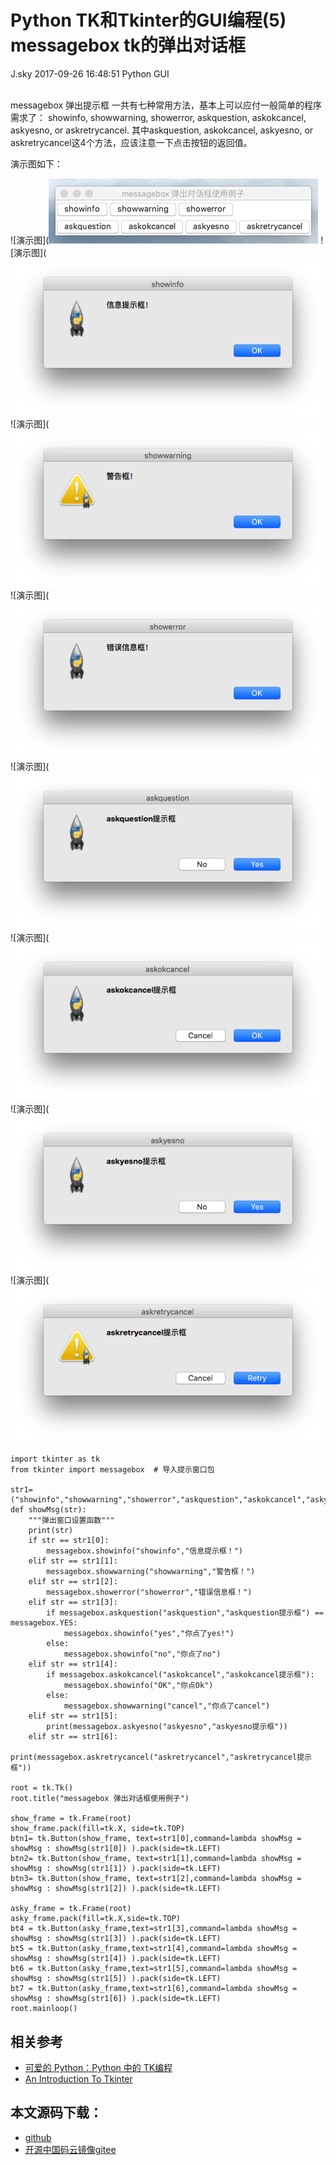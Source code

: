 <div class="blog-article">
<h1 class="title">Python TK和Tkinter的GUI编程(5) messagebox tk的弹出对话框</h1>
<span class="author">J.sky</span>
<span class="time">2017-09-26 16:48:51</span>
<span class="tag">Python GUI</span>
</div>
</br>

messagebox 弹出提示框 一共有七种常用方法，基本上可以应付一般简单的程序需求了：
showinfo, showwarning, showerror, askquestion, askokcancel, askyesno, or askretrycancel.
其中askquestion, askokcancel, askyesno, or askretrycancel这4个方法，应该注意一下点击按钮的返回值。

演示图如下：

![演示图](![输入图片说明](/assets/images/media/upload/2017/09/Snip20170926_5.png)
![演示图](![输入图片说明](/assets/images/media/upload/2017/09/Snip20170926_6.png)
![演示图](![输入图片说明](/assets/images/media/upload/2017/09/Snip20170926_7.png)
![演示图](![输入图片说明](/assets/images/media/upload/2017/09/Snip20170926_8.png)
![演示图](![输入图片说明](/assets/images/media/upload/2017/09/Snip20170926_9.png)
![演示图](![输入图片说明](/assets/images/media/upload/2017/09/Snip20170926_10.png)
![演示图](![输入图片说明](/assets/images/media/upload/2017/09/Snip20170926_11.png)
![演示图](![输入图片说明](/assets/images/media/upload/2017/09/Snip20170926_12.png)

<pre><code class="python">import tkinter as tk
from tkinter import messagebox  # 导入提示窗口包

str1=("showinfo","showwarning","showerror","askquestion","askokcancel","askyesno","askretrycancel")
def showMsg(str):
    """弹出窗口设置函数"""
    print(str)
    if str == str1[0]:
        messagebox.showinfo("showinfo","信息提示框！")
    elif str == str1[1]:
        messagebox.showwarning("showwarning","警告框！")
    elif str == str1[2]:
        messagebox.showerror("showerror","错误信息框！")
    elif str == str1[3]:
        if messagebox.askquestion("askquestion","askquestion提示框") == messagebox.YES:
            messagebox.showinfo("yes","你点了yes!")
        else:
            messagebox.showinfo("no","你点了no")
    elif str == str1[4]:
        if messagebox.askokcancel("askokcancel","askokcancel提示框"):
            messagebox.showinfo("OK","你点Ok")
        else:
            messagebox.showwarning("cancel","你点了cancel")
    elif str == str1[5]:    
        print(messagebox.askyesno("askyesno","askyesno提示框"))
    elif str == str1[6]:    
        print(messagebox.askretrycancel("askretrycancel","askretrycancel提示框"))

root = tk.Tk()
root.title("messagebox 弹出对话框使用例子")

show_frame = tk.Frame(root)
show_frame.pack(fill=tk.X, side=tk.TOP)
btn1= tk.Button(show_frame, text=str1[0],command=lambda showMsg = showMsg : showMsg(str1[0]) ).pack(side=tk.LEFT)
btn2= tk.Button(show_frame, text=str1[1],command=lambda showMsg = showMsg : showMsg(str1[1]) ).pack(side=tk.LEFT)
btn3= tk.Button(show_frame, text=str1[2],command=lambda showMsg = showMsg : showMsg(str1[2]) ).pack(side=tk.LEFT)

asky_frame = tk.Frame(root)
asky_frame.pack(fill=tk.X,side=tk.TOP)
bt4 = tk.Button(asky_frame,text=str1[3],command=lambda showMsg = showMsg : showMsg(str1[3]) ).pack(side=tk.LEFT)
bt5 = tk.Button(asky_frame,text=str1[4],command=lambda showMsg = showMsg : showMsg(str1[4]) ).pack(side=tk.LEFT)
bt6 = tk.Button(asky_frame,text=str1[5],command=lambda showMsg = showMsg : showMsg(str1[5]) ).pack(side=tk.LEFT)
bt7 = tk.Button(asky_frame,text=str1[6],command=lambda showMsg = showMsg : showMsg(str1[6]) ).pack(side=tk.LEFT)
root.mainloop()
</code></pre>

## 相关参考

+ [可爱的 Python：Python 中的 TK编程](https://www.ibm.com/developerworks/cn/linux/sdk/python/charm-12/index.html)
+ [An Introduction To Tkinter](http://effbot.org/tkinterbook/tkinter-index.htm)

## 本文源码下载：

+ [github](https://github.com/bosichong/17python.com/tree/master/gui)
+ [开源中国码云镜像gitee](https://gitee.com/J_Sky/17python.com/tree/master/gui)